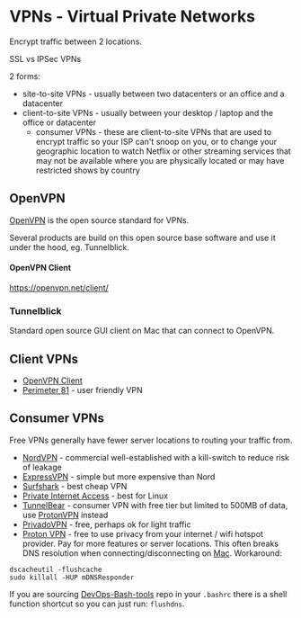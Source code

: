 # VPNs - Virtual Private Networks

Encrypt traffic between 2 locations.

SSL vs IPSec VPNs

2 forms:

- site-to-site VPNs - usually between two datacenters or an office and a datacenter
- client-to-site VPNs - usually between your desktop / laptop and the office or datacenter
  - consumer VPNs - these are client-to-site VPNs that are used to encrypt traffic so your ISP can't snoop on you, or to change your geographic location to watch Netflix or other streaming services that may not be available where you are physically located or may have restricted shows by country

## OpenVPN

[OpenVPN](https://openvpn.net/) is the open source standard for VPNs.

Several products are build on this open source base software and use it under the hood, eg. Tunnelblick.

#### OpenVPN Client

<https://openvpn.net/client/>

### Tunnelblick

Standard open source GUI client on Mac that can connect to OpenVPN.

## Client VPNs

- [OpenVPN Client](https://openvpn.net/client/)
- [Perimeter 81](https://www.perimeter81.com/) - user friendly VPN

## Consumer VPNs

Free VPNs generally have fewer server locations to routing your traffic from.

- [NordVPN](https://nordvpn.com/) - commercial well-established with a kill-switch to reduce risk of leakage
- [ExpressVPN](https://www.expressvpn.com/) - simple but more expensive than Nord
- [Surfshark](https://surfshark.com) - best cheap VPN
- [Private Internet Access](https://privateinternetaccess.com) - best for Linux
- [TunnelBear](https://www.tunnelbear.com/) - consumer VPN with free tier but limited to 500MB of data, use
  [ProtonVPN](https://protonvpn.com/) instead
- [PrivadoVPN](https://privadovpn.com) - free, perhaps ok for light traffic
- [Proton VPN](https://protonvpn.com/) - free to use privacy from your internet / wifi hotspot provider.
  Pay for more features or server locations.
  This often breaks DNS resolution when connecting/disconnecting on [Mac](mac.md).
  Workaround:

```shell
dscacheutil -flushcache
sudo killall -HUP mDNSResponder
```

If you are sourcing [DevOps-Bash-tools](devops-bash-tools.md) repo in your `.bashrc` there is a shell function
shortcut so you can just run: `flushdns`.
